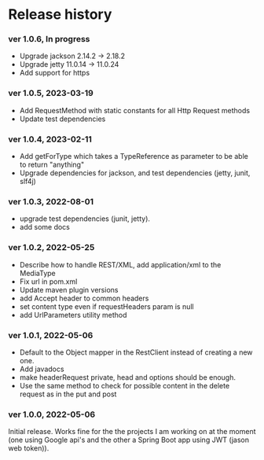 # Release history

### ver 1.0.6, In progress
- Upgrade jackson 2.14.2 -> 2.18.2
- Upgrade jetty 11.0.14 -> 11.0.24
- Add support for https

### ver 1.0.5, 2023-03-19
- Add RequestMethod with static constants for all Http Request methods
- Update test dependencies

### ver 1.0.4, 2023-02-11
- Add getForType which takes a TypeReference as parameter to be able to return "anything"
- Upgrade dependencies for jackson, and test dependencies (jetty, junit, slf4j) 

### ver 1.0.3, 2022-08-01
- upgrade test dependencies (junit, jetty). 
- add some docs

### ver 1.0.2, 2022-05-25
- Describe how to handle REST/XML, add application/xml to the MediaType
- Fix url in pom.xml
- Update maven plugin versions
- add Accept header to common headers
- set content type even if requestHeaders param is null
- add UrlParameters utility method

### ver 1.0.1, 2022-05-06
- Default to the Object mapper in the RestClient instead of creating a new one.
- Add javadocs
- make headerRequest private, head and options should be enough.
- Use the same method to check for possible content in the delete request as in the put and post

### ver 1.0.0, 2022-05-06
Initial release. Works fine for the the projects I am working on at the moment (one using Google api's
and the other a Spring Boot app using JWT (jason web token)).